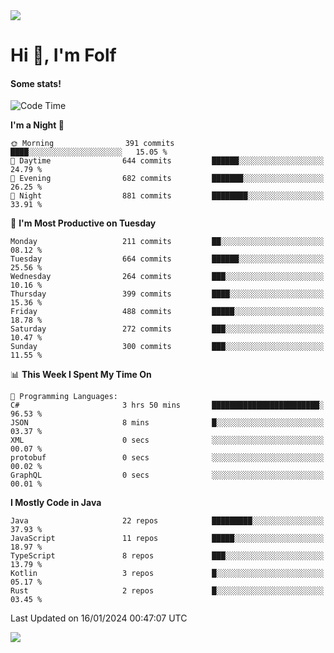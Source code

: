 <img src="https://komarev.com/ghpvc/?username=itsfolf"/>
<h1>Hi 👋, I'm Folf</h1>


#### Some stats!
<!--START_SECTION:waka-->
![Code Time](http://img.shields.io/badge/Code%20Time-2%2C093%20hrs%204%20mins-blue)

**I'm a Night 🦉** 

```text
🌞 Morning                391 commits         ████░░░░░░░░░░░░░░░░░░░░░   15.05 % 
🌆 Daytime                644 commits         ██████░░░░░░░░░░░░░░░░░░░   24.79 % 
🌃 Evening                682 commits         ███████░░░░░░░░░░░░░░░░░░   26.25 % 
🌙 Night                  881 commits         ████████░░░░░░░░░░░░░░░░░   33.91 % 
```
📅 **I'm Most Productive on Tuesday** 

```text
Monday                   211 commits         ██░░░░░░░░░░░░░░░░░░░░░░░   08.12 % 
Tuesday                  664 commits         ██████░░░░░░░░░░░░░░░░░░░   25.56 % 
Wednesday                264 commits         ███░░░░░░░░░░░░░░░░░░░░░░   10.16 % 
Thursday                 399 commits         ████░░░░░░░░░░░░░░░░░░░░░   15.36 % 
Friday                   488 commits         █████░░░░░░░░░░░░░░░░░░░░   18.78 % 
Saturday                 272 commits         ███░░░░░░░░░░░░░░░░░░░░░░   10.47 % 
Sunday                   300 commits         ███░░░░░░░░░░░░░░░░░░░░░░   11.55 % 
```


📊 **This Week I Spent My Time On** 

```text
💬 Programming Languages: 
C#                       3 hrs 50 mins       ████████████████████████░   96.53 % 
JSON                     8 mins              █░░░░░░░░░░░░░░░░░░░░░░░░   03.37 % 
XML                      0 secs              ░░░░░░░░░░░░░░░░░░░░░░░░░   00.07 % 
protobuf                 0 secs              ░░░░░░░░░░░░░░░░░░░░░░░░░   00.02 % 
GraphQL                  0 secs              ░░░░░░░░░░░░░░░░░░░░░░░░░   00.01 % 
```

**I Mostly Code in Java** 

```text
Java                     22 repos            █████████░░░░░░░░░░░░░░░░   37.93 % 
JavaScript               11 repos            █████░░░░░░░░░░░░░░░░░░░░   18.97 % 
TypeScript               8 repos             ███░░░░░░░░░░░░░░░░░░░░░░   13.79 % 
Kotlin                   3 repos             █░░░░░░░░░░░░░░░░░░░░░░░░   05.17 % 
Rust                     2 repos             █░░░░░░░░░░░░░░░░░░░░░░░░   03.45 % 
```




 Last Updated on 16/01/2024 00:47:07 UTC
<!--END_SECTION:waka-->
<a src="https://discord.com/users/1090088995976925305"><img src="https://lanyard-profile-readme.vercel.app/api/1090088995976925305"/></a></td> 
